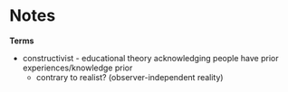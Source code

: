 # Notes
**Terms**
* constructivist - educational theory acknowledging people have prior experiences/knowledge prior 
  * contrary to realist? (observer-independent reality)
